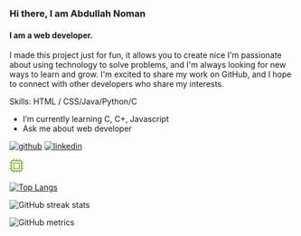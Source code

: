 ### Hi there, I am Abdullah Noman
#### I am a web developer.
I made this project just for fun, it allows you to create nice I'm passionate about using technology to solve problems, and I'm always looking for new ways to learn and grow. I'm excited to share my work on GitHub, and I hope to connect with other developers who share my interests.

Skills: HTML / CSS/Java/Python/C

-  I’m currently learning C, C+, Javascript 
-  Ask me about web developer 


[<img src='https://cdn.jsdelivr.net/npm/simple-icons@3.0.1/icons/github.svg' alt='github' height='25'>](https://github.com/sa-noman)  [<img src='https://cdn.jsdelivr.net/npm/simple-icons@3.0.1/icons/linkedin.svg' alt='linkedin' height='25'>](https://www.linkedin.com/in/sanoman-bd/)  

<a href='https://docs.github.com/en/developers'><img src='https://raw.githubusercontent.com/acervenky/animated-github-badges/master/assets/devbadge.gif' width='25' height='25'></a> 

[![Top Langs](https://github-readme-stats.vercel.app/api/top-langs/?username=sa-noman)](https://github.com/anuraghazra/github-readme-stats)

![GitHub streak stats](https://streak-stats.demolab.com/?user=sa-noman)  

![GitHub metrics](https://metrics.lecoq.io/sa-noman)  



